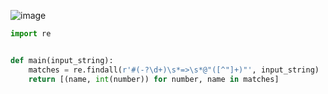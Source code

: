 ![image](https://github.com/sambukalx/3-rd-course/assets/113597597/3cd0f589-1f25-4583-80c6-b1181504c195)
```python
import re


def main(input_string):
    matches = re.findall(r'#(-?\d+)\s*=>\s*@"([^"]+)"', input_string)
    return [(name, int(number)) for number, name in matches]
```
